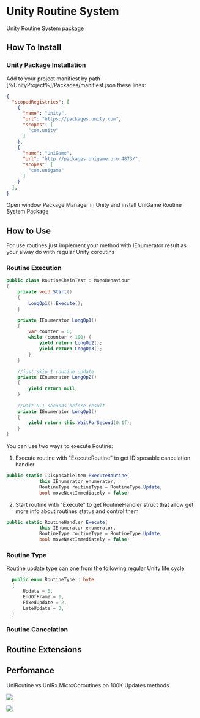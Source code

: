 # Unity Routine System

Unity Routine System package

## How To Install

### Unity Package Installation

Add to your project manifiest by path [%UnityProject%]/Packages/manifiest.json these lines:

```json
{
  "scopedRegistries": [
    {
      "name": "Unity",
      "url": "https://packages.unity.com",
      "scopes": [
        "com.unity"
      ]
    },
    {
      "name": "UniGame",
      "url": "http://packages.unigame.pro:4873/",
      "scopes": [
        "com.unigame"
      ]
    }
  ],
}
```
Open window Package Manager in Unity and install UniGame Routine System Package

## How to Use

For use routines just implement your method with IEnumerator result as your alway do wiith regular Unity coroutins

### Routine Execution

```csharp
public class RoutineChainTest : MonoBehaviour
{
    private void Start()
    {
        LongOp1().Execute();
    }

    private IEnumerator LongOp1()
    {
        var counter = 0;
        while (counter < 100) {
            yield return LongOp2();
            yield return LongOp3();
        }
    }
    
    //just skip 1 routine update
    private IEnumerator LongOp2()
    {
        yield return null;
    }
    
    //wait 0.1 seconds before result
    private IEnumerator LongOp3()
    {
        yield return this.WaitForSecond(0.1f);
    }
}

```

You can use two ways to execute Routine:

1. Execute routine with "ExecuteRoutine" to get IDisposable cancelation handler

```csharp
public static IDisposableItem ExecuteRoutine(
            this IEnumerator enumerator, 
            RoutineType routineType = RoutineType.Update,
            bool moveNextImmediately = false)
```

2. Start routine with "Execute" to get RoutineHandler struct that allow get more info about routines status and control them

```csharp
public static RoutineHandler Execute(
            this IEnumerator enumerator, 
            RoutineType routineType = RoutineType.Update,
            bool moveNextImmediately = false)
```

### Routine Type

Routine update type can one from the following regular Unity life cycle

```csharp
  public enum RoutineType : byte
  {
      Update = 0,
      EndOfFrame = 1,
      FixedUpdate = 2,
      LateUpdate = 3,
  }
```

### Routine Cancelation

## Routine Extensions

## Perfomance

UniRoutine vs UniRx.MicroCoroutines on 100K Updates methods

![](https://i.gyazo.com/4f97f199a23a429c81c532cebcb308f4.png)

![](https://i.gyazo.com/0982259e12e4e68d3283be8f85d0708c.png)
